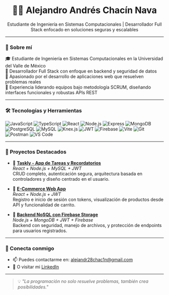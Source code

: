 <h1 align="center">👨‍💻 Alejandro Andrés Chacín Nava</h1>
<p align="center">
Estudiante de Ingeniería en Sistemas Computacionales | Desarrollador Full Stack enfocado en soluciones seguras y escalables
</p>

---

### 🚀 Sobre mí

🎓 Estudiante de Ingeniería en Sistemas Computacionales en la Universidad del Valle de México  
🧠 Desarrollador Full Stack con enfoque en backend y seguridad de datos  
🔐 Apasionado por el desarrollo de aplicaciones web que resuelven problemas reales  
📌 Experiencia liderando equipos bajo metodología SCRUM, diseñando interfaces funcionales y robustas APIs REST

---

### 🛠️ Tecnologías y Herramientas

![JavaScript](https://img.shields.io/badge/-JavaScript-black?style=flat-square&logo=javascript)
![TypeScript](https://img.shields.io/badge/-TypeScript-3178C6?style=flat-square&logo=typescript&logoColor=white)
![React](https://img.shields.io/badge/-React-61DAFB?style=flat-square&logo=react&logoColor=black)
![Node.js](https://img.shields.io/badge/-Node.js-339933?style=flat-square&logo=node.js&logoColor=white)
![Express](https://img.shields.io/badge/-Express.js-black?style=flat-square&logo=express)
![MongoDB](https://img.shields.io/badge/-MongoDB-47A248?style=flat-square&logo=mongodb&logoColor=white)
![PostgreSQL](https://img.shields.io/badge/-PostgreSQL-336791?style=flat-square&logo=postgresql&logoColor=white)
![MySQL](https://img.shields.io/badge/-MySQL-00758F?style=flat-square&logo=mysql&logoColor=white)
![Knex.js](https://img.shields.io/badge/-Knex.js-1a202c?style=flat-square&logo=knex.js&logoColor=white)
![JWT](https://img.shields.io/badge/-JWT-000000?style=flat-square&logo=jsonwebtokens&logoColor=white)
![Firebase](https://img.shields.io/badge/-Firebase-FFCA28?style=flat-square&logo=firebase&logoColor=black)
![Vite](https://img.shields.io/badge/-Vite-646CFF?style=flat-square&logo=vite&logoColor=white)
![Git](https://img.shields.io/badge/-Git-F05032?style=flat-square&logo=git&logoColor=white)
![Postman](https://img.shields.io/badge/-Postman-FF6C37?style=flat-square&logo=postman&logoColor=white)
![VS Code](https://img.shields.io/badge/-VSCode-007ACC?style=flat-square&logo=visual-studio-code)

---

### 📂 Proyectos Destacados

- 🔗 [**Taskly - App de Tareas y Recordatorios**](https://github.com/aChacin8/reminder-project.git)  
  _React + Node.js + MySQL + JWT_  
  CRUD completo, autenticación segura, arquitectura basada en controladores y diseño centrado en el usuario.

- 🛒 [**E-Commerce Web App**](https://github.com/aChacin8/e-commerce-project.git)  
  _React + Node.js + JWT_  
  Registro e inicio de sesión con tokens, visualización de productos desde API y funcionalidad de carrito.

- 🔐 [**Backend NoSQL con Firebase Storage**]()  
  _Node.js + MongoDB + JWT + Firebase_  
  Backend con seguridad, manejo de archivos, y protección de endpoints para usuarios registrados.

---

###  🤝  Conecta conmigo

- 📫 Puedes contactarme en: alejandr28chac1n@gmail.com  
- 🔗 O visitar mi [LinkedIn](https://www.linkedin.com/in/alejandrochacin)
---

> 💡 *"La programación no solo resuelve problemas, también crea posibilidades."*

